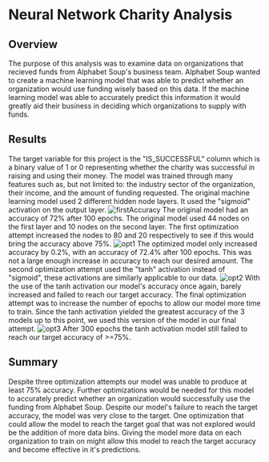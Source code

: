 # Neural Network Charity Analysis

## Overview
The purpose of this analysis was to examine data on organizations that recieved funds from Alphabet Soup's business team.
Alphabet Soup wanted to create a machine learning model that was able to predict whether an organization would use funding wisely based on this data.
If the machine learning model was able to accurately predict this information it would greatly aid their business in deciding which organizations to supply with funds.

## Results
The target variable for this project is the "IS_SUCCESSFUL" column which is a binary value of 1 or 0 representing whether the charity was successful in raising and using their money.
The model was trained through many features such as, but not limited to: the industry sector of the organization, their income, and the amount of funding requested.
The original machine learning model used 2 different hidden node layers.
It used the "sigmoid" activation on the output layer.
![firstAccuracy](https://user-images.githubusercontent.com/96553988/168489164-037c6fcd-a18e-47e0-991d-c63cf88f63e1.png)
The original model had an accuracy of 72% after 100 epochs.
The original model used 44 nodes on the first layer and 10 nodes on the second layer.
The first optimization attempt increased the nodes to 80 and 20 respectively to see if this would bring the accuracy above 75%.
![opt1](https://user-images.githubusercontent.com/96553988/168489245-560b3c21-cdee-43ac-97c5-a48f77952a04.png)
The optimized model only increased accuracy by 0.2%, with an accuracy of 72.4% after 100 epochs.
This was not a large enough increase in accuracy to reach our desired amount.
The second optimization attempt used the "tanh" activation instead of "sigmoid", these activations are similarly applicable to our data.
![opt2](https://user-images.githubusercontent.com/96553988/168489303-43891a20-5b07-435b-9a9b-95fd8e2e73fb.png)
With the use of the tanh activation our model's accuracy once again, barely increased and failed to reach our target accuracy.
The final optimization attempt was to increase the number of epochs to allow our model more time to train.
Since the tanh activation yielded the greatest accuracy of the 3 models up to this point, we used this version of the model in our final attempt.
![opt3](https://user-images.githubusercontent.com/96553988/168489347-3d8fe3d6-9956-46fd-855f-702b9c953346.png)
After 300 epochs the tanh activation model still failed to reach our target accuracy of >=75%.

## Summary
Despite three optimization attempts our model was unable to produce at least 75% accuracy. 
Further optimizations would be needed for this model to accurately predict whether an organization would successfully use the funding from Alphabet Soup.
Despite our model's failure to reach the target accuracy, the model was very close to the target.
One optimization that could allow the model to reach the target goal that was not explored would be the addition of more data bins.
Giving the model more data on each organization to train on might allow this model to reach the target accuracy and become effective in it's predictions.
